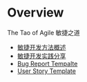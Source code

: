 # Overview

The Tao of Agile 敏捷之道

* [敏捷开发方法概述](doc/agile_overview.md)
* [敏捷开发实践分享](doc/agile_method_sharing.pdf)
* [Bug Report Tempalte](doc/bug_report_template.md)
* [User Story Template](doc/user_story_template.md)